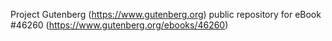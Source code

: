 Project Gutenberg (https://www.gutenberg.org) public repository for eBook #46260 (https://www.gutenberg.org/ebooks/46260)
